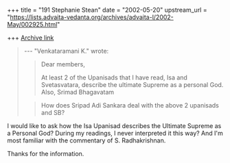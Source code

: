 +++
title = "191 Stephanie Stean"
date = "2002-05-20"
upstream_url = "https://lists.advaita-vedanta.org/archives/advaita-l/2002-May/002925.html"

+++
[Archive link](https://lists.advaita-vedanta.org/archives/advaita-l/2002-May/002925.html)

> --- "Venkataramani K." <venkataramanik at AOL.COM> wrote:
>> Dear members,
>>
>> At least 2 of the Upanisads that I have read, Isa and Svetasvatara,
>> describe the ultimate Supreme as a personal God. Also, Srimad
>> Bhagavatam
>
>
>> How does Sripad Adi Sankara deal with the above 2 upanisads and SB?

I would like to ask how the Isa Upanisad describes the Ultimate Supreme as a
Personal God?  During my readings, I never interpreted it this way?
And I'm most familiar with the commentary of S. Radhakrishnan.

Thanks for the information.

